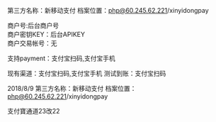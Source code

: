 第三方名称：新移动支付
档案位置：php@60.245.62.221/xinyidongpay
 
商户号:后台商户号  
商户密钥KEY：后台APIKEY  
商户交易帐号：无  
 
支持payment：支付宝扫码,支付宝手机
 
现有渠道：支付宝扫码,支付宝手机
测试到账：支付宝扫码
 
 2018/8/9
 第三方名称：新移动支付
档案位置：php@60.245.62.221/xinyidongpay

支付寶通道23改22